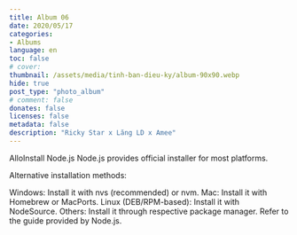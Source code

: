 ```yaml
---
title: Album 06
date: 2020/05/17
categories:
- Albums
language: en
toc: false
# cover: 
thumbnail: /assets/media/tinh-ban-dieu-ky/album-90x90.webp
hide: true
post_type: "photo_album"
# comment: false
donates: false
licenses: false
metadata: false
description: "Ricky Star x Lăng LD x Amee"
---
```



AlloInstall Node.js
Node.js provides official installer for most platforms.

Alternative installation methods:

Windows: Install it with nvs (recommended) or nvm.
Mac: Install it with Homebrew or MacPorts.
Linux (DEB/RPM-based): Install it with NodeSource.
Others: Install it through respective package manager. Refer to the guide provided by Node.js.